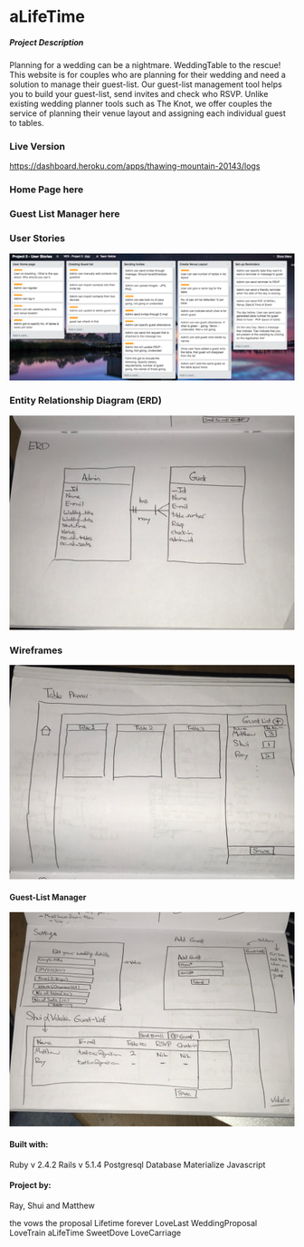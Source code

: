 # aLifeTime
##### Project Description
Planning for a wedding can be a nightmare. WeddingTable to the rescue! This website is for couples who are planning for their wedding and need a solution to manage their guest-list. Our guest-list management tool helps you to build your guest-list, send invites and check who RSVP. Unlike existing wedding planner tools such as The Knot, we offer couples the service of planning their venue layout and assigning each individual guest to tables.

### Live Version
 https://dashboard.heroku.com/apps/thawing-mountain-20143/logs

### Home Page here

### Guest List Manager here

### User Stories
![trello_user_story](/project-log/trello_user_story.png)

### Entity Relationship Diagram (ERD)
![erd](/project-log/erd.png)


### Wireframes
![tableplanner](/project-log/tableplanner.png)

#### Guest-List Manager
![eventdetails](/project-log/guestlistaye.png)

#### Built with:
Ruby v 2.4.2
Rails v 5.1.4
Postgresql Database
Materialize
Javascript

#### Project by:
Ray, Shui and Matthew


<!--

This README would normally document whatever steps are necessary to get the
application up and running.

Things you may want to cover:

* Ruby version

* System dependencies

* Configuration

* Database creation

* Database initialization

* How to run the test suite

* Services (job queues, cache servers, search engines, etc.)

* Deployment instructions

* ...       -->

the vows
the proposal
Lifetime forever
LoveLast
WeddingProposal
LoveTrain
aLifeTime
SweetDove
LoveCarriage
